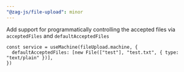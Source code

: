 ```yaml
---
"@zag-js/file-upload": minor
---
```


Add support for programmatically controlling the accepted files via `acceptedFiles` and `defaultAcceptedFiles`

```tsx
const service = useMachine(fileUpload.machine, {
  defaultAcceptedFiles: [new File(["test"], "test.txt", { type: "text/plain" })],
})
```
